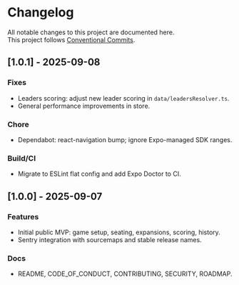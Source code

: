 # Changelog

All notable changes to this project are documented here.  
This project follows [Conventional Commits](https://www.conventionalcommits.org/).

## [1.0.1] - 2025-09-08
### Fixes
- Leaders scoring: adjust new leader scoring in `data/leadersResolver.ts`.
- General performance improvements in store.

### Chore
- Dependabot: react-navigation bump; ignore Expo-managed SDK ranges.

### Build/CI
- Migrate to ESLint flat config and add Expo Doctor to CI.

## [1.0.0] - 2025-09-07
### Features
- Initial public MVP: game setup, seating, expansions, scoring, history.
- Sentry integration with sourcemaps and stable release names.

### Docs
- README, CODE_OF_CONDUCT, CONTRIBUTING, SECURITY, ROADMAP.
